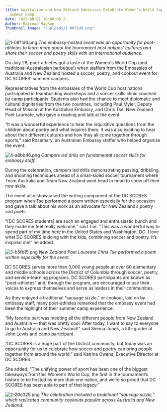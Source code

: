 ```yaml
---
title: Australian and New Zealand Embassies Celebrate Women’s World Cup at DC SCORES
  Summer Camp
date: 2023-08-01 10:00:00 Z
Author: Mairead MacRae
Thumbnail Image: "/uploads/1-08f1dd.png"
---
```


![1-08f1dd.png](/uploads/1-08f1dd.png)
*The embassy-hosted event was an opportunity for poet-athletes to learn more about the tournament host nations' cultures and share their soccer and poetry skills with an international audience.*















On July 28, poet-athletes got a taste of the Women's World Cup (and traditional Australasian barbeque!) when staffers from the Embassies of Australia and New Zealand hosted a soccer, poetry, and cookout event for DC SCORES' summer campers.

Representatives from the embassies of the World Cup host nations participated in teambuilding workshops and a soccer skills clinic coached by camp participants. Students also had the chance to meet diplomatic and cultural dignitaries from the two countries, including Paul Myler, Deputy Head of Mission at the Australian Embassy, and Chris Tse, New Zealand Poet Laureate, who gave a reading and talk at the event.

“It was a wonderful experience to hear the inquisitive questions from the children about poetry and what inspires them. It was also exciting to hear about their different cultures and how they all come together through sports,” said Rosemary, an Australian Embassy staffer who helped organize the event.

![4-a8bb46.png](/uploads/4-a8bb46.png)
*Campers led drills on fundamental soccer skills for embassy staff.*

During the celebration, campers led drills demonstrating passing, dribbling, and shooting techniques ahead of a small-sided soccer tournament where Team Australia and Team New Zealand went head to head to show off their new skills.

The event also showcased the writing component of the DC SCORES program when Tse performed a poem written especially for the occasion and gave a talk about his work as an advocate for New Zealand’s poetry and poets.

“\[DC SCORES students\] are such an engaged and enthusiastic bunch and they made me feel really welcome,” said Tse. “This was a wonderful way to spend part of my time here in the United States and Washington, DC. I love what DC SCORES is doing with the kids, combining soccer and poetry. It’s inspired me!” he added.

![3-b5fb15.png](/uploads/3-b5fb15.png)
*New Zealand Poet Laureate Chris Tse performed a poem written especially for the event.*

DC SCORES serves more than 3,000 young people at over 60 elementary and middle schools across the District of Columbia through soccer, poetry, and service-learning programs. DC SCORES participants are known as “poet-athletes” and, through the program, are encouraged to use their voices to express themselves and serve as leaders in their communities.

As they enjoyed a traditional “sausage sizzle,” or cookout, laid on by embassy staff, many poet-athletes remarked that the embassy event had been the highlight of their summer camp experience.

“My favorite part was meeting all the different people from New Zealand and Australia — that was pretty cool. After today, I want to say to everyone to go to Australia and New Zealand!” said Sienna Jones, a 5th-grader at John Lewis and camp participant.

“DC SCORES is a huge part of the District community, but today was an opportunity for us to celebrate how soccer and poetry can bring people together from around the world,” said Katrina Owens, Executive Director at DC SCORES.

She added, “The unifying power of sport has been one of the biggest takeaways from this Women’s World Cup, the first in the tournament’s history to be hosted by more than one nation, and we’re so proud that DC SCORES has been able to part of that legacy.”

![2-20c025.png](/uploads/2-20c025.png)
*The celebration included a traditional "sausage sizzle," which replicated community cookouts popular across Australia and New Zealand.*